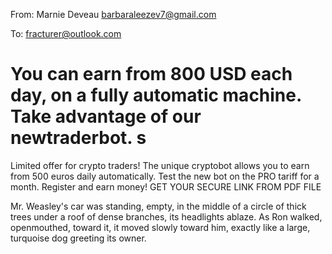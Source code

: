 From: Marnie Deveau <barbaraleezev7@gmail.com>

To: fracturer@outlook.com

# You can earn from 800 USD each day, on a fully automatic machine. Take advantage of our newtraderbot. s
Limited offer for crypto traders!
The unique cryptobot allows you to earn from 500 euros daily automatically. 
Test the new bot on the PRO tariff for a month.
Register and earn money!
GET YOUR SECURE LINK FROM PDF FILE
   
Mr. Weasley's car was standing, empty, in the middle of a circle of thick trees under a roof of dense branches, its headlights ablaze. As Ron walked, openmouthed, toward it, it moved slowly toward him, exactly like a large, turquoise dog greeting its owner.
